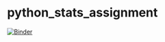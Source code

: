 # python_stats_assignment
[![Binder](http://mybinder.org/badge_logo.svg)](http://mybinder.org/v2/gh/binder-examples/conda_environment/HEAD?filepath=index.ipynb)
